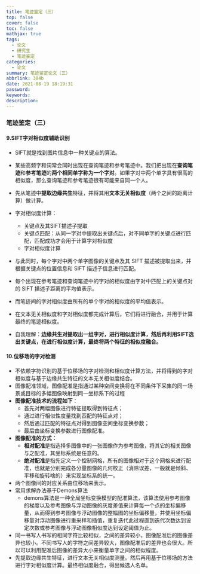 ```yaml
---
title: 笔迹鉴定（三）
top: false
cover: false
toc: false
mathjax: true
tags:
  - 论文
  - 研究生
  - 笔迹鉴定
categories:
  - 论文
summary: 笔迹鉴定论文（三）
abbrlink: 384b
date: 2021-08-19 18:19:31
password:
keywords:
description:
---
```

### 笔迹鉴定（三）

#### 9.SIFT字对相似度辅助识别

- SIFT就是找到图片信息中一种关键点的算法。

- 某些高频字和词常会同时出现在查询笔迹和参考笔迹中。我们把出现在**查询笔迹**和**参考笔迹**的**两个相同单字称为一个字对**。如果字对中两个单字具有很高的相似度，那么查询笔迹和参考笔迹很有可能来自同一个人。
- 先从笔迹中**提取边缘共生**特征，并将其用**文本无关相似度**（两个之间的距离计算）做计算。
- 字对相似度计算：
  - 关键点及其SIFT描述子提取
  - 关键点匹配：从同一字对中提取出关键点后，对不同单字的关键点进行匹配，匹配成功才会用于计算字对相似度
  - 字对相似度计算
- 与此同时，每个字对中两个单字图像的关键点及其 SIFT 描述被提取出来，并根据关键点的位置信息和 SIFT 描述子信息进行匹配。
- 每个出现在参考笔迹和查询笔迹中的字对的相似度由字对中匹配上的关键点对的 SIFT 描述子距离的平均值表示。
- 而笔迹间的字对相似度由所有的单个字对的相似度的平均值表示。
- 在文本无关相似度和字对相似度都完成计算后，它们将进行融合，并用于计算最终的笔迹相似度。
- 自我理解：**边缘共生对提取出一组字对，进行相似度计算，然后再利用SIFT选出关键点，在进行相似度计算，最终将两个特征的相似度融合。**

#### 10.位移场的字对检测

- 不依赖字符识别的基于位移场的字对检测和相似度计算方法，并将得到的字对相似度与基于边缘共生特征的文本无关相似度结合。
- 图像配准领域，图像配准是指通过某种空间变换将在不同条件下采集的同一场景或目标的多幅图像映射到同一坐标系下的过程
- **图像配准技术的流程如下**：
  - 首先对两幅图像进行特征提取得到特征点；
  - 通过进行相似性度量找到匹配的特征点对；
  - 然后通过匹配的特征点对得到图像空间坐标变换参数；
  - 最后由坐标变换参数进行图像配准。
- **图像配准的方式：**
  - **相对配准**是指选择多图像中的一张图像作为参考图像，将其它的相关图像与之配准，其坐标系统是任意的。
  - **绝对配准**是指先定义一个控制网格，所有的图像相对于这个网格来进行配准，也就是分别完成各分量图像的几何校正（消除误差，一般就是倾斜、平移和旋转啥的）来实现坐标系的统一。
- 两个图像间的对应关系由位移场来表示。
- 常用求解办法基于Demons算法
  - demons算法是一种全局坐标变换模型的配准算法，该算法使用参考图像的梯度以及参考图像与浮动图像的灰度差值来计算每一个点的坐标偏移量，从而得到参考图像与浮动图像的整幅图的坐标偏移量，并使用坐标偏移量对浮动图像进行重采样和插值，重复迭代此过程直到迭代次数达到设定次数或参考图像与浮动图像相似度达到设定阈值为止。
- 同一书写人书写的相同字符比较相似，之间的差异较小，图像配准后的图像差异也较小。不同书写人的字符之间差异较大，图像配准后的差异也会很大。所以可以利用配准后图像的差异大小来衡量单字之间的相似程度。
- 先提取边缘共生特征，进行文本无关相似度测量。然后再用基于位移场的方法进行字对相似度计算。最终相似度融合，得出候选人名单。